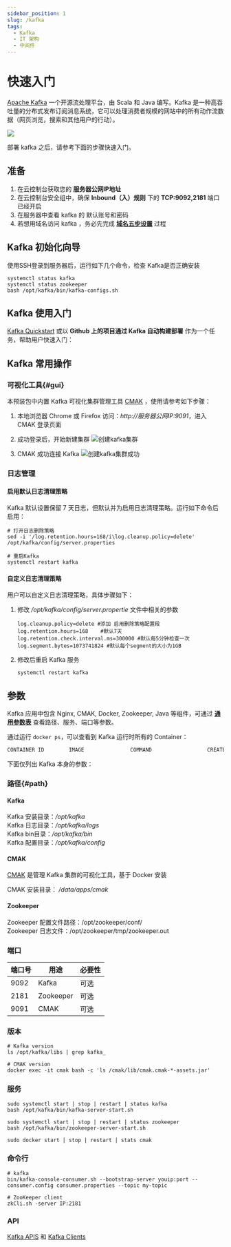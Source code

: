 ```yaml
---
sidebar_position: 1
slug: /kafka
tags:
  - Kafka
  - IT 架构
  - 中间件
---
```


# 快速入门

[Apache Kafka](https://kafka.apache.org) 一个开源流处理平台，由 Scala 和 Java 编写。Kafka 是一种高吞吐量的分布式发布订阅消息系统，它可以处理消费者规模的网站中的所有动作流数据（网页浏览，搜索和其他用户的行动）。

![](https://libs.websoft9.com/Websoft9/DocsPicture/en/kafka/kafka-gui-websoft9.png)

部署  kafka 之后，请参考下面的步骤快速入门。

## 准备

1. 在云控制台获取您的 **服务器公网IP地址** 
2. 在云控制台安全组中，确保 **Inbound（入）规则** 下的 **TCP:9092,2181** 端口已经开启
3. 在服务器中查看 kafka 的 默认账号和密码  
4. 若想用域名访问  kafka ，务必先完成 **[域名五步设置](./administrator/domain_step)** 过程

## Kafka 初始化向导

使用SSH登录到服务器后，运行如下几个命令，检查 Kafka是否正确安装

```
systemctl status kafka
systemctl status zookeeper
bash /opt/kafka/bin/kafka-configs.sh
```

## Kafka 使用入门

[Kafka Quickstart](https://kafka.apache.org/quickstart) 或以 **Github 上的项目通过 Kafka 自动构建部署** 作为一个任务，帮助用户快速入门：


## Kafka 常用操作

### 可视化工具{#gui}

本预装包中内置 Kafka 可视化集群管理工具 [CMAK](https://github.com/yahoo/CMAK) ，使用请参考如下步骤：

1. 本地浏览器 Chrome 或 Firefox 访问：*http://服务器公网IP:9091*，进入 CMAK 登录页面

2. 成功登录后，开始新建集群
   ![创建kafka集群](https://libs.websoft9.com/Websoft9/DocsPicture/zh/kafka/kafka-addcluster001-websoft9.png)

3. CMAK 成功连接 Kafka
   ![创建kafka集群成功](https://libs.websoft9.com/Websoft9/DocsPicture/zh/kafka/kafka-addcluster002-websoft9.png)

### 日志管理

#### 启用默认日志清理策略

Kafka 默认设置保留 7 天日志，但默认并为启用日志清理策略。运行如下命令后启用：

```
# 打开日志删除策略
sed -i '/log.retention.hours=168/i\log.cleanup.policy=delete' /opt/kafka/config/server.properties

# 重启Kafka
systemctl restart kafka
```

#### 自定义日志清理策略

用户可以自定义日志清理策略，具体步骤如下：

1. 修改 */opt/kafka/config/server.propertie*  文件中相关的参数
    ```
    log.cleanup.policy=delete #添加 启用删除策略配置段
    log.retention.hours=168    #默认7天
    log.retention.check.interval.ms=300000 #默认每5分钟检查一次
    log.segment.bytes=1073741824 #默认每个segment的大小为1GB
    ```

2. 修改后重启 Kafka 服务
    ```
    systemctl restart kafka
    ```

## 参数

Kafka 应用中包含 Nginx, CMAK, Docker, Zookeeper, Java 等组件，可通过 **[通用参数表](./administrator/parameter)** 查看路径、服务、端口等参数。

通过运行 `docker ps`，可以查看到 Kafka 运行时所有的 Container：

```bash
CONTAINER ID        IMAGE               COMMAND                  CREATED             STATUS              PORTS                                NAMES
```


下面仅列出 Kafka 本身的参数：

### 路径{#path}

#### Kafka

Kafka 安装目录：*/opt/kafka*  
Kafka 日志目录：*/opt/kafka/logs*  
Kafka bin目录：*/opt/kafka/bin*  
Kafka 配置目录：*/opt/kafka/config*  

#### CMAK

[CMAK](https://github.com/yahoo/CMAK) 是管理 Kafka 集群的可视化工具，基于 Docker 安装

CMAK 安装目录： */data/apps/cmak*  

#### Zookeeper

Zookeeper 配置文件路径：/opt/zookeeper/conf/  
Zookeeper 日志文件：/opt/zookeeper/tmp/zookeeper.out  


### 端口

| 端口号 | 用途                                          | 必要性 |
| ------ | --------------------------------------------- | ------ |
| 9092   | Kafka | 可选   |
| 2181   | Zookeeper | 可选   |
| 9091   | CMAK  | 可选   |

### 版本

```shell
# Kafka version
ls /opt/kafka/libs | grep kafka_

# CMAK version
docker exec -it cmak bash -c 'ls /cmak/lib/cmak.cmak-*-assets.jar'

```

### 服务

```shell
sudo systemctl start | stop | restart | status kafka
bash /opt/kafka/bin/kafka-server-start.sh

sudo systemctl start | stop | restart | status zookeeper
bash /opt/kafka/bin/zookeeper-server-start.sh

sudo docker start | stop | restart | stats cmak
```

### 命令行

```
# kafka
bin/kafka-console-consumer.sh --bootstrap-server youip:port --consumer.config consumer.properties --topic my-topic

# ZooKeeper client
zkCli.sh -server IP:2181
```

### API

[Kafka APIS](https://kafka.apache.org/documentation/#api) 和 [Kafka Clients](https://cwiki.apache.org/confluence/display/KAFKA/Clients)
